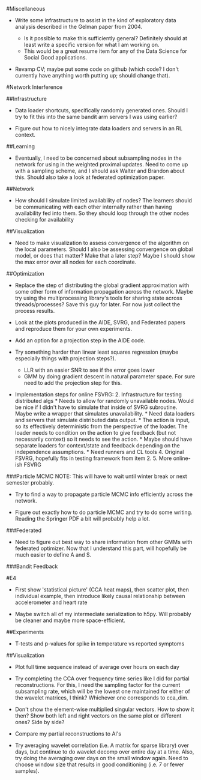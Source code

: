 #Miscellaneous
* Write some infrastructure to assist in the kind of exploratory data analysis described in the Gelman paper from 2004.
    * Is it possible to make this sufficiently general? Definitely should at least write a specific version for what I am working on.
    * This would be a great resume item for any of the Data Science for Social Good applications.

* Revamp CV; maybe put some code on github (which code? I don't currently have anything worth putting up; should change that).

#Network Interference

##Infrastructure
* Data loader shortcuts, specifically randomly generated ones. Should I try to fit this into the same bandit arm servers I was using earlier?

* Figure out how to nicely integrate data loaders and servers in an RL context.

##Learning
* Eventually, I need to be concerned about subsampling nodes in the network for using in the weighted proximal updates. Need to come up with a sampling scheme, and I should ask Walter and Brandon about this. Should also take a look at federated optimization paper.
    
##Network
* How should I simulate limited availability of nodes? The learners should be communicating with each other internally rather than having availability fed into them. So they should loop through the other nodes checking for availability

##Visualization
* Need to make visualization to assess convergence of the algorithm on the local parameters. Should I also be assessing convergence on global model, or does that matter? Make that a later step? Maybe I should show the max error over all nodes for each coordinate.

##Optimization
* Replace the step of distributing the global gradient approximation with some other form of information propagation across the network. Maybe try using the multiprocessing library's tools for sharing state across threads/processes? Save this guy for later. For now just collect the process results.

* Look at the plots produced in the AIDE, SVRG, and Federated papers and reproduce them for your own experiments.

* Add an option for a projection step in the AIDE code.

* Try something harder than linear least squares regression (maybe especially things with projection steps?).
    * LLR with an easier SNR to see if the error goes lower
    * GMM by doing gradient descent in natural parameter space. For sure need to add the projection step for this.

* Implementation steps for online FSVRG:
    2. Infrastructure for testing distributed algs
        * Needs to allow for randomly unavailable nodes. Would be nice if I didn't have to simulate that inside of SVRG subroutine. Maybe write a wrapper that simulates unavailability.
        * Need data loaders and servers that simulate distributed data output. 
            * The action is input, so its effectively deterministic from the perspective of the loader. The loader needs to condition on the action to give feedback (but not necessarily context) so it needs to see the action. 
            * Maybe should have separate loaders for context/state and feedback depending on the independence assumptions.
        * Need runners and CL tools
    4. Original FSVRG, hopefully fits in testing framework from item 2.
    5. More online-ish FSVRG

###Particle MCMC
NOTE: This will have to wait until winter break or next semester probably.

* Try to find a way to propagate particle MCMC info efficiently across the network.

* Figure out exactly how to do particle MCMC and try to do some writing. Reading the Springer PDF a bit will probably help a lot.

###Federated
* Need to figure out best way to share information from other GMMs with federated optimizer. Now that I understand this part, will hopefully be much easier to define A and S.

###Bandit Feedback

#E4
* First show 'statistical picture' (CCA heat maps), then scatter plot, then individual example, then introduce likely causal relationship between accelerometer and heart rate

* Maybe switch all of my intermediate serialization to h5py. Will probably be cleaner and maybe more space-efficient.

##Experiments
* T-tests and p-values for spike in temperature vs reported symptoms

##Visualization
* Plot full time sequence instead of average over hours on each day

* Try completing the CCA over frequency time series like I did for partial reconstructions. For this, I need the sampling factor for the current subsampling rate, which will be the lowest one maintained for either of the wavelet matrices, I think? Whichever one corresponds to cca_dim.

* Don't show the element-wise multiplied singular vectors. How to show it then? Show both left and right vectors on the same plot or different ones? Side by side?

* Compare my partial reconstructions to Al's

* Try averaging wavelet correlation (i.e. A matrix for sparse library) over days, but continue to do wavelet decomp over entire day at a time. Also, try doing the averaging over days on the small window again. Need to choose window size that results in good conditioning (i.e. 7 or fewer samples).
